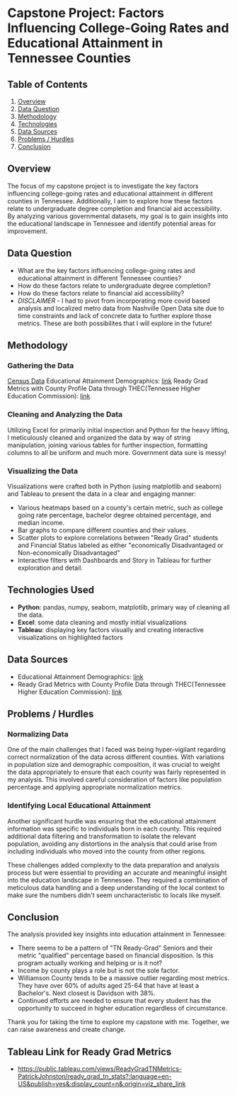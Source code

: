 # Capstone Project: Factors Influencing College-Going Rates and Educational Attainment in Tennessee Counties

## Table of Contents

1. [Overview](#overview)
2. [Data Question](#data-question)
3. [Methodology](#methodology)
4. [Technologies](#technologies)
5. [Data Sources](#data-sources)
6. [Problems / Hurdles](#problems--hurdles)
7. [Conclusion](#conclusion)

## Overview

The focus of my capstone project is to investigate the key factors influencing college-going rates and educational attainment in different counties in Tennessee. Additionally, I aim to explore how these factors relate to undergraduate degree completion and financial aid accessibility. By analyzing various governmental datasets, my goal is to gain insights into the educational landscape in Tennessee and identify potential areas for improvement.

## Data Question

- What are the key factors influencing college-going rates and educational attainment in different Tennessee counties?
-   How do these factors relate to undergraduate degree completion?
-   How do these factors relate to financial aid accessibility?
-   *DISCLAIMER* - I had to pivot from incorporating more covid based analysis and localized metro data from Nashville Open Data site due to time constraints and lack of concrete data to further explore those metrics. These are both possibilites that I will explore in the future!

## Methodology

### Gathering the Data

[Census Data](https://www.tn.gov/education/districts/federal-programs-and-oversight/data/data-downloads.html)
Educational Attainment Demographics: [link](https://data.census.gov/table?q=educational+attainment&g=010XX00US_040XX00US47,47$0500000&tid=ACSDT1Y2018.B07009)
Ready Grad Metrics with County Profile Data through THEC(Tennessee Higher Education Commission): [link](https://www.tn.gov/thec/bureaus/ppr/county-profiles.html)


### Cleaning and Analyzing the Data

Utilizing Excel for primarily initial inspection and Python for the heavy lifting, I meticulously cleaned and organized the data by way of string manipulation, joining various tables for further inspection, formatting columns to all be uniform and much more. Government data sure is messy! 


### Visualizing the Data

Visualizations were crafted both in Python (using matplotlib and seaborn) and Tableau to present the data in a clear and engaging manner:
- Various heatmaps based on a county's certain metric, such as college going rate percentage, bachelor degree obtained percentage, and median income.
- Bar graphs to compare different counties and their values.
- Scatter plots to explore correlations between "Ready Grad" students and Financial Status labeled as either "economically Disadvantaged or Non-economically Disadvantaged"
- Interactive filters with Dashboards and Story in Tableau for further exploration and detail.

## Technologies Used

- **Python**: pandas, numpy, seaborn, matplotlib, primary way of cleaning all the data.
- **Excel**: some data cleaning and mostly initial visualizations
- **Tableau**: displaying key factors visually and creating interactive visualizations on highlighted factors

## Data Sources

- Educational Attainment Demographics: [link](https://data.census.gov/table?q=educational+attainment&g=010XX00US_040XX00US47,47$0500000&tid=ACSDT1Y2018.B07009)
- Ready Grad Metrics with County Profile Data through THEC(Tennessee Higher Education Commission): [link](https://www.tn.gov/thec/bureaus/ppr/county-profiles.html)

## Problems / Hurdles

### Normalizing Data

One of the main challenges that I faced was being hyper-vigilant regarding correct normalization of the data across different counties. With variations in population size and demographic composition, it was crucial to weight the data appropriately to ensure that each county was fairly represented in my analysis. This involved careful consideration of factors like population percentage and applying appropriate normalization metrics.

### Identifying Local Educational Attainment

Another significant hurdle was ensuring that the educational attainment information was specific to individuals born in each county. This required additional data filtering and transformation to isolate the relevant population, avoiding any distortions in the analysis that could arise from including individuals who moved into the county from other regions.

These challenges added complexity to the data preparation and analysis process but were essential to providing an accurate and meaningful insight into the education landscape in Tennessee. They required a combination of meticulous data handling and a deep understanding of the local context to make sure the numbers didn't seem uncharacteristic to locals like myself.

## Conclusion

The analysis provided key insights into education attainment in Tennessee:
- There seems to be a pattern of "TN Ready-Grad" Seniors and their metric "qualified" percentage based on financial disposition. Is this program actually working and helping or is it not?
- Income by county plays a role but is not the sole factor.
- Williamson County tends to be a massive outlier regarding most metrics. They have over 60% of adults aged 25-64 that have at least a Bachelor's. Next closest is Davidson with 38%. 
- Continued efforts are needed to ensure that every student has the opportunity to succeed in higher education regardless of circumstance. 

Thank you for taking the time to explore my capstone with me. Together, we can raise awareness and create change.

## Tableau Link for Ready Grad Metrics
- https://public.tableau.com/views/ReadyGradTNMetrics-PatrickJohnston/ready_grad_tn_stats?:language=en-US&publish=yes&:display_count=n&:origin=viz_share_link
